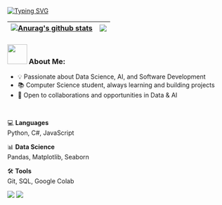 [![Typing SVG](https://readme-typing-svg.demolab.com?font=Fira+Code&pause=1000&color=FF6E96&width=435&lines=Hi%2C+Tales+here+%F0%9F%96%90)](https://git.io/typing-svg)

| <a href="https://github.com/anuraghazra/github-readme-stats"><img align="center" src="https://github-readme-stats.vercel.app/api?username=talescn&show_icons=true&include_all_commits=true&theme=dracula&hide_border=true" alt="Anurag's github stats" /></a> | <a href="https://github.com/anuraghazra/github-readme-stats"><img align="center" src="https://github-readme-stats.vercel.app/api/top-langs/?username=talescn&layout=compact&theme=dracula&hide_border=true" /></a> |
| ------------- | ------------- |


### <img src="https://github.com/TheDudeThatCode/TheDudeThatCode/blob/master/Assets/Developer.gif" width="45" /> About Me:

- 💡 Passionate about Data Science, AI, and Software Development  
- 📚 Computer Science student, always learning and building projects  
- 🚀 Open to collaborations and opportunities in Data & AI  

<br>

💻 **Languages**  
Python, C#, JavaScript  

📊 **Data Science**  
Pandas, Matplotlib, Seaborn  

🛠️ **Tools**  
Git, SQL, Google Colab  

[<img src="https://img.shields.io/badge/Gmail-D14836?style=for-the-badge&logo=gmail&logoColor=white">](mailto:talesnoronha40@gmail.com)
[<img src="https://img.shields.io/badge/LinkedIn-0077B5?style=for-the-badge&logo=linkedin&logoColor=white">](https://www.linkedin.com/in//)








